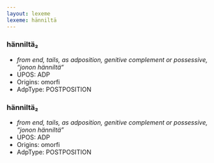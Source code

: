 ```yaml
---
layout: lexeme
lexeme: hänniltä
---
```


###  hänniltä₂

* _from end, tails, as adposition, genitive complement or possessive, “jonon hänniltä“_
* UPOS:  ADP
* Origins: omorfi 
* AdpType:  POSTPOSITION


###  hänniltä₂

* _from end, tails, as adposition, genitive complement or possessive, “jonon hänniltä”_
* UPOS:  ADP
* Origins: omorfi 
* AdpType:  POSTPOSITION

